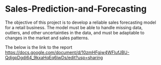 # Sales-Prediction-and-Forecasting
The objective of this project is to develop a reliable sales forecasting model for a retail business. The model must be able to handle missing data, outliers, and other uncertainties in the data, and must be adaptable to changes in the market and sales patterns. 

The below is the link to the report
https://docs.google.com/document/d/10zmHFgjw4WFIufJBU-QdjgpDgdi64_9kxaHqEq6iwDs/edit?usp=sharing
